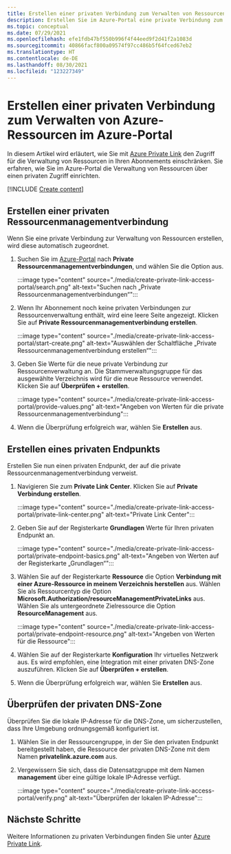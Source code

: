 ```yaml
---
title: Erstellen einer privaten Verbindung zum Verwalten von Ressourcen – Azure-Portal
description: Erstellen Sie im Azure-Portal eine private Verbindung zum Verwalten von Ressourcen.
ms.topic: conceptual
ms.date: 07/29/2021
ms.openlocfilehash: efe1fdb47bf550b996f4f44eed9f2d41f2a1083d
ms.sourcegitcommit: 40866facf800a09574f97cc486b5f64fced67eb2
ms.translationtype: HT
ms.contentlocale: de-DE
ms.lasthandoff: 08/30/2021
ms.locfileid: "123227349"
---
```

# <a name="use-portal-to-create-private-link-for-managing-azure-resources"></a>Erstellen einer privaten Verbindung zum Verwalten von Azure-Ressourcen im Azure-Portal

In diesem Artikel wird erläutert, wie Sie mit [Azure Private Link](../../private-link/index.yml) den Zugriff für die Verwaltung von Ressourcen in Ihren Abonnements einschränken. Sie erfahren, wie Sie im Azure-Portal die Verwaltung von Ressourcen über einen privaten Zugriff einrichten.

[!INCLUDE [Create content](../../../includes/resource-manager-create-rmpl.md)]

## <a name="create-resource-management-private-link"></a>Erstellen einer privaten Ressourcenmanagementverbindung

Wenn Sie eine private Verbindung zur Verwaltung von Ressourcen erstellen, wird diese automatisch zugeordnet.

1. Suchen Sie im [Azure-Portal](https://portal.azure.com) nach **Private Ressourcenmanagementverbindungen**, und wählen Sie die Option aus.

   :::image type="content" source="./media/create-private-link-access-portal/search.png" alt-text="Suchen nach „Private Ressourcenmanagementverbindungen“":::

1. Wenn Ihr Abonnement noch keine privaten Verbindungen zur Ressourcenverwaltung enthält, wird eine leere Seite angezeigt. Klicken Sie auf **Private Ressourcenmanagementverbindung erstellen**.

   :::image type="content" source="./media/create-private-link-access-portal/start-create.png" alt-text="Auswählen der Schaltfläche „Private Ressourcenmanagementverbindung erstellen“":::

1. Geben Sie Werte für die neue private Verbindung zur Ressourcenverwaltung an. Die Stammverwaltungsgruppe für das ausgewählte Verzeichnis wird für die neue Ressource verwendet. Klicken Sie auf **Überprüfen + erstellen**.

   :::image type="content" source="./media/create-private-link-access-portal/provide-values.png" alt-text="Angeben von Werten für die private Ressourcenmanagementverbindung":::

1. Wenn die Überprüfung erfolgreich war, wählen Sie **Erstellen** aus.

## <a name="create-private-endpoint"></a>Erstellen eines privaten Endpunkts

Erstellen Sie nun einen privaten Endpunkt, der auf die private Ressourcenmanagementverbindung verweist.

1. Navigieren Sie zum **Private Link Center**. Klicken Sie auf **Private Verbindung erstellen**.

   :::image type="content" source="./media/create-private-link-access-portal/private-link-center.png" alt-text="Private Link Center":::

1. Geben Sie auf der Registerkarte **Grundlagen** Werte für Ihren privaten Endpunkt an.

   :::image type="content" source="./media/create-private-link-access-portal/private-endpoint-basics.png" alt-text="Angeben von Werten auf der Registerkarte „Grundlagen“":::

1. Wählen Sie auf der Registerkarte **Ressource** die Option **Verbindung mit einer Azure-Ressource in meinem Verzeichnis herstellen** aus. Wählen Sie als Ressourcentyp die Option **Microsoft.Authorization/resourceManagementPrivateLinks** aus. Wählen Sie als untergeordnete Zielressource die Option **ResourceManagement** aus.

   :::image type="content" source="./media/create-private-link-access-portal/private-endpoint-resource.png" alt-text="Angeben von Werten für die Ressource":::

1. Wählen Sie auf der Registerkarte **Konfiguration** Ihr virtuelles Netzwerk aus. Es wird empfohlen, eine Integration mit einer privaten DNS-Zone auszuführen. Klicken Sie auf **Überprüfen + erstellen**.

1. Wenn die Überprüfung erfolgreich war, wählen Sie **Erstellen** aus.

## <a name="verify-private-dns-zone"></a>Überprüfen der privaten DNS-Zone

Überprüfen Sie die lokale IP-Adresse für die DNS-Zone, um sicherzustellen, dass Ihre Umgebung ordnungsgemäß konfiguriert ist.

1. Wählen Sie in der Ressourcengruppe, in der Sie den privaten Endpunkt bereitgestellt haben, die Ressource der privaten DNS-Zone mit dem Namen **privatelink.azure.com** aus.

1. Vergewissern Sie sich, dass die Datensatzgruppe mit dem Namen **management** über eine gültige lokale IP-Adresse verfügt.

   :::image type="content" source="./media/create-private-link-access-portal/verify.png" alt-text="Überprüfen der lokalen IP-Adresse":::

## <a name="next-steps"></a>Nächste Schritte

Weitere Informationen zu privaten Verbindungen finden Sie unter [Azure Private Link](../../private-link/index.yml).